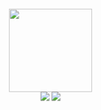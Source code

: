<br>

<div align="center">
    <img src="other/LogoMakr_0zpEzN.png" width="150px">
    <br>
    <a href=""> <img src="https://img.shields.io/badge/leetcode%20solution-%3E-red.svg"></a> <a href="https://legacy.gitbook.com/book/cyc2018/interview-notebook/details"> <img src="https://img.shields.io/badge/_-gitbook-4ab8a1.svg"></a> 
</div>
